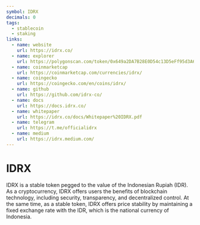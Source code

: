 ```yaml
---
symbol: IDRX
decimals: 0
tags:
  - stablecoin
  - staking
links:
  - name: website
    url: https://idrx.co/
  - name: explorer
    url: https://polygonscan.com/token/0x649a2DA7B28E0D54c13D5eFf95d3A660652742cC
  - name: coinmarketcap
    url: https://coinmarketcap.com/currencies/idrx/
  - name: coingecko
    url: https://coingecko.com/en/coins/idrx/
  - name: github
    url: https://github.com/idrx-co/
  - name: docs
    url: https://docs.idrx.co/
  - name: whitepaper
    url: https://idrx.co/docs/Whitepaper%20IDRX.pdf
  - name: telegram
    url: https://t.me/officialidrx
  - name: medium
    url: https://idrx.medium.com/
---
```


# IDRX

IDRX is a stable token pegged to the value of the Indonesian Rupiah (IDR). As a cryptocurrency, IDRX offers users the benefits of blockchain technology, including security, transparency, and decentralized control. At the same time, as a stable token, IDRX offers price stability by maintaining a fixed exchange rate with the IDR, which is the national currency of Indonesia.
